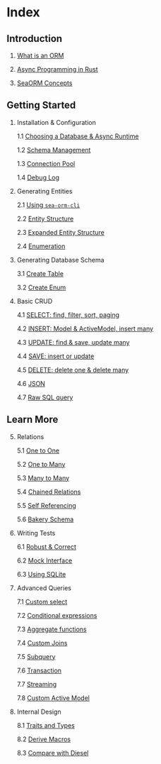 # Index

## Introduction

1. [What is an ORM](01-introduction/01-orm.md)

2. [Async Programming in Rust](01-introduction/02-async.md)

3. [SeaORM Concepts](01-introduction/03-sea-orm.md)

## Getting Started

1. Installation & Configuration

	1.1 [Choosing a Database & Async Runtime](02-install-and-config/01-database-and-async-runtime.md)

	1.2 [Schema Management](02-install-and-config/02-schema.md)

	1.3 [Connection Pool](02-install-and-config/03-connection.md)

	1.4 [Debug Log](02-install-and-config/04-debug-log.md)

2. Generating Entities

	2.1 [Using `sea-orm-cli`](03-generate-entity/01-sea-orm-cli.md)

	2.2 [Entity Structure](03-generate-entity/02-entity-structure.md)

	2.3 [Expanded Entity Structure](03-generate-entity/03-expanded-entity-structure.md)

	2.4 [Enumeration](03-generate-entity/04-enumeration.md)

3. Generating Database Schema

	3.1 [Create Table](04-generate-database-schema/01-create-table.md)

	3.2 [Create Enum](04-generate-database-schema/02-create-enum.md)

4. Basic CRUD

	4.1 [SELECT: find, filter, sort, paging](05-basic-crud/01-select.md)

	4.2 [INSERT: Model & ActiveModel, insert many](05-basic-crud/02-insert.md)

	4.3 [UPDATE: find & save, update many](05-basic-crud/03-update.md)

	4.4 [SAVE: insert or update](05-basic-crud/04-save.md)

	4.5 [DELETE: delete one & delete many](05-basic-crud/05-delete.md)

	4.6 [JSON](05-basic-crud/06-json.md)

	4.7 [Raw SQL query](05-basic-crud/07-raw-sql.md)

## Learn More

5. Relations

	5.1 [One to One](06-relation/01-one-to-one.md)

	5.2 [One to Many](06-relation/02-one-to-many.md)

	5.3 [Many to Many](06-relation/03-many-to-many.md)

	5.4 [Chained Relations](06-relation/04-chained-relations.md)

	5.5 [Self Referencing](06-relation/05-self-referencing.md)

	5.6 [Bakery Schema](06-relation/06-bakery-schema.md)

6. Writing Tests

	6.1 [Robust & Correct](07-write-test/01-testing.md)

	6.2 [Mock Interface](07-write-test/02-mock.md)

	6.3 [Using SQLite](07-write-test/03-sqlite.md)

7. Advanced Queries

	7.1 [Custom select](08-advanced-query/01-custom-select.md)

	7.2 [Conditional expressions](08-advanced-query/02-conditional-expression.md)

	7.3 [Aggregate functions](08-advanced-query/03-aggregate-function.md)

	7.4 [Custom Joins](08-advanced-query/04-custom-joins.md)

	7.5 [Subquery](08-advanced-query/05-subquery.md)

	7.6 [Transaction](08-advanced-query/06-transaction.md)

	7.7 [Streaming](08-advanced-query/07-streaming.md)

	7.8 [Custom Active Model](08-advanced-query/08-custom-active-model.md)

8. Internal Design

	8.1 [Traits and Types](09-internal-design/01-trait-and-type.md)

	8.2 [Derive Macros](09-internal-design/02-derive-macro.md)

	8.3 [Compare with Diesel](09-internal-design/03-diesel.md)